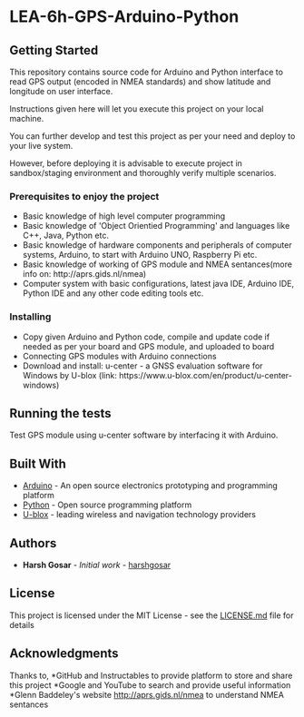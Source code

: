 # LEA-6h-GPS-Arduino-Python

## Getting Started
This repository contains source code for Arduino and Python interface to read GPS output (encoded in NMEA standards) and show latitude and longitude on user interface.

Instructions given here will let you execute this project on your local machine. 

You can further develop and test this project as per your need and deploy to your live system.

However, before deploying it is advisable to execute project in sandbox/staging environment and thoroughly verify multiple scenarios.

### Prerequisites to enjoy the project
<ul>
  <li>Basic knowledge of high level computer programming</li>
  <li>Basic knowledge of 'Object Orientied Programming' and languages like C++, Java, Python etc.</li>
  <li>Basic knowledge of hardware components and peripherals of computer systems, Arduino, to start with Arduino UNO, Raspberry Pi etc. </li>
  <li>Basic knowledge of working of GPS module and NMEA sentances(more info on: http://aprs.gids.nl/nmea)
  <li>Computer system with basic configurations, latest java IDE, Arduino IDE, Python IDE and any other code editing tools etc.</li> 
</ul>

### Installing
<ul>
  <li>Copy given Arduino and Python code, compile and update code if needed as per your board and GPS module, and uploaded to board</li>
  <li>Connecting GPS modules with Arduino connections</li>
  <li>Download and install: u-center - a GNSS evaluation software for Windows by U-blox (link: https://www.u-blox.com/en/product/u-center-windows)
</ul> 

## Running the tests

Test GPS module using u-center software by interfacing it with Arduino. 

## Built With

* [Arduino](http://arduino.cc/) - An open source electronics prototyping and programming platform
* [Python](https://www.python.org/) - Open source programming platform
* [U-blox](https://www.u-blox.com/) -  leading wireless and navigation technology providers

## Authors

* **Harsh Gosar** - *Initial work* - [harshgosar](https://github.com/harshgosar)

## License

This project is licensed under the MIT License - see the [LICENSE.md](LICENSE.md) file for details

## Acknowledgments
Thanks to,
*GitHub and Instructables to provide platform to store and share this project
*Google and YouTube to search and provide useful information
*Glenn Baddeley's website http://aprs.gids.nl/nmea to understand NMEA sentances

